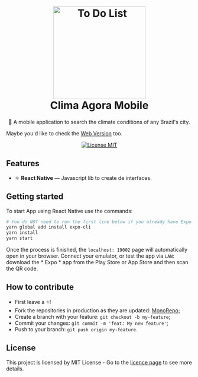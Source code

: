 <h1 align="center">
  <img src="./github_files/climaagora.png" alt="To Do List" width="250">
<br>
Clima Agora Mobile
</h1>

<p align="center"> 🚀 A mobile application to search the climate conditions of any Brazil's city. </p>
Maybe you'd like to check the <a href="https://github.com/guilhermeorcezi/ClimaAgora">Web Version</a> too.
<p align="center">
  <a href="https://opensource.org/licenses/MIT">
    <img src="https://img.shields.io/badge/License-MIT-blue.svg" alt="License MIT">
  </a>
</p>

## Features

- ⚛️ **React Native** — Javascript lib to create de interfaces.

## Getting started

To start App using React Native use the commands:
```bash
# You do NOT need to run the first line below if you already have Expo (CLI) installed
yarn global add install expo-cli
yarn install
yarn start
```
Once the process is finished, the `localhost: 19002` page will automatically open in your browser. Connect your emulator, or test the app via `LAN`: download the * Expo * app from the Play Store or App Store and then scan the QR code.

## How to contribute
- First leave a ⭐!
- Fork the repositories in production as they are updated: <a href="https://github.com/guilhermeorcezi/todolist"> MonoRepo;</a>
- Create a branch with your feature: `git checkout -b my-feature`;
- Commit your changes: `git commit -m 'feat: My new feature'`;
- Push to your branch: `git push origin my-feature`.

## License

This project is licensed by MIT License - Go to the [licence page](https://opensource.org/licenses/MIT) to see more details.

